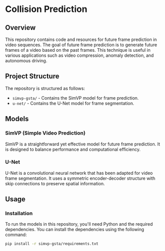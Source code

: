 # Collision Prediction

## Overview

This repository contains code and resources for future frame prediction in video sequences. The goal of future frame prediction is to generate future frames of a video based on the past frames. This technique is useful in various applications such as video compression, anomaly detection, and autonomous driving.

## Project Structure

The repository is structured as follows:

- `simvp-gsta/` - Contains the SimVP model for frame prediction.
- `u-net/` - Contains the U-Net model for frame segmentation.

## Models

### SimVP (Simple Video Prediction)

SimVP is a straightforward yet effective model for future frame prediction. It is designed to balance performance and computational efficiency.

### U-Net

U-Net is a convolutional neural network that has been adapted for video frame segmentation. It uses a symmetric encoder-decoder structure with skip connections to preserve spatial information.

## Usage

### Installation

To run the models in this repository, you'll need Python and the required dependencies. You can install the dependencies using the following command:

```sh
pip install -r simvp-gsta/requirements.txt 
